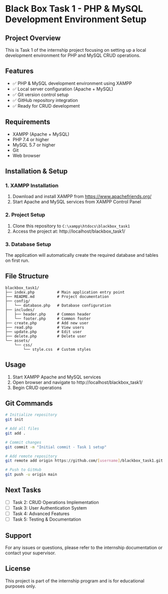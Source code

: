 # Black Box Task 1 - PHP & MySQL Development Environment Setup

## Project Overview
This is Task 1 of the internship project focusing on setting up a local development environment for PHP and MySQL CRUD operations.

## Features
- ✅ PHP & MySQL development environment using XAMPP
- ✅ Local server configuration (Apache + MySQL)
- ✅ Git version control setup
- ✅ GitHub repository integration
- ✅ Ready for CRUD development

## Requirements
- XAMPP (Apache + MySQL)
- PHP 7.4 or higher
- MySQL 5.7 or higher
- Git
- Web browser

## Installation & Setup

### 1. XAMPP Installation
1. Download and install XAMPP from https://www.apachefriends.org/
2. Start Apache and MySQL services from XAMPP Control Panel

### 2. Project Setup
1. Clone this repository to `C:\xampp\htdocs\blackbox_task1`
2. Access the project at: http://localhost/blackbox_task1/

### 3. Database Setup
The application will automatically create the required database and tables on first run.

## File Structure
```
blackbox_task1/
├── index.php          # Main application entry point
├── README.md          # Project documentation
├── config/
│   └── database.php   # Database configuration
├── includes/
│   ├── header.php     # Common header
│   └── footer.php     # Common footer
├── create.php         # Add new user
├── read.php           # View users
├── update.php         # Edit user
├── delete.php         # Delete user
└── assets/
    └── css/
        └── style.css  # Custom styles
```

## Usage
1. Start XAMPP Apache and MySQL services
2. Open browser and navigate to http://localhost/blackbox_task1/
3. Begin CRUD operations

## Git Commands
```bash
# Initialize repository
git init

# Add all files
git add .

# Commit changes
git commit -m "Initial commit - Task 1 setup"

# Add remote repository
git remote add origin https://github.com/[username]/blackbox_task1.git

# Push to GitHub
git push -u origin main
```

## Next Tasks
- [ ] Task 2: CRUD Operations Implementation
- [ ] Task 3: User Authentication System
- [ ] Task 4: Advanced Features
- [ ] Task 5: Testing & Documentation

## Support
For any issues or questions, please refer to the internship documentation or contact your supervisor.

## License
This project is part of the internship program and is for educational purposes only.
